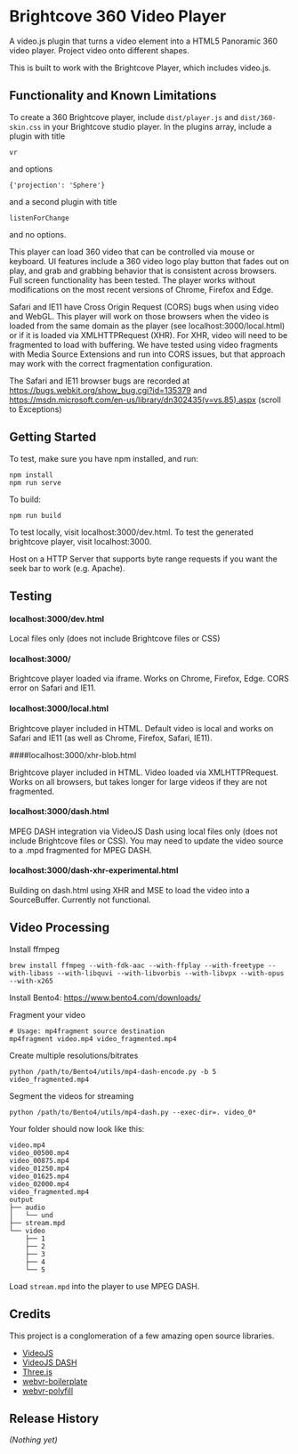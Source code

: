 
# Brightcove 360 Video Player

A video.js plugin that turns a video element into a HTML5 Panoramic 360 video player. Project video onto different shapes.

This is built to work with the Brightcove Player, which includes video.js.

## Functionality and Known Limitations

To create a 360 Brightcove player, include `dist/player.js` and `dist/360-skin.css` in your Brightcove studio player. In the plugins array, include a plugin with title

```
vr
```

and options

```
{'projection': 'Sphere'}
```

and a second plugin with title

```
listenForChange
```

and no options.

This player can load 360 video that can be controlled via mouse or keyboard. UI features include a 360 video logo play button that fades out on play, and grab and grabbing behavior that is consistent across browsers. Full screen functionality has been tested. The player works without modifications on the most recent versions of Chrome, Firefox and Edge.

Safari and IE11 have Cross Origin Request (CORS) bugs when using video and WebGL. This player will work on those browsers when the video is loaded from the same domain as the player (see localhost:3000/local.html) or if it is loaded via XMLHTTPRequest (XHR). For XHR, video will need to be fragmented to load with buffering. We have tested using video fragments with Media Source Extensions and run into CORS issues, but that approach may work with the correct fragmentation configuration.

The Safari and IE11 browser bugs are recorded at https://bugs.webkit.org/show_bug.cgi?id=135379 and https://msdn.microsoft.com/en-us/library/dn302435(v=vs.85).aspx (scroll to Exceptions)

## Getting Started

To test, make sure you have npm installed, and run:

```
npm install
npm run serve
```

To build:
```
npm run build
```

To test locally, visit localhost:3000/dev.html. To test the generated brightcove player, visit localhost:3000.

Host on a HTTP Server that supports byte range requests if you want the seek bar to work (e.g. Apache).

## Testing

#### localhost:3000/dev.html

Local files only (does not include Brightcove files or CSS)

#### localhost:3000/

Brightcove player loaded via iframe. Works on Chrome, Firefox, Edge. CORS error on Safari and IE11.

#### localhost:3000/local.html

Brightcove player included in HTML. Default video is local and works on Safari and IE11 (as well as Chrome, Firefox, Safari, IE11).

####localhost:3000/xhr-blob.html

Brightcove player included in HTML. Video loaded via XMLHTTPRequest. Works on all browsers, but takes longer for large videos if they are not fragmented.

#### localhost:3000/dash.html

MPEG DASH integration via VideoJS Dash using local files only (does not include Brightcove files or CSS). You may need to update the video source to a .mpd fragmented for MPEG DASH.

#### localhost:3000/dash-xhr-experimental.html

Building on dash.html using XHR and MSE to load the video into a SourceBuffer. Currently not functional.


## Video Processing
Install ffmpeg
```
brew install ffmpeg --with-fdk-aac --with-ffplay --with-freetype --with-libass --with-libquvi --with-libvorbis --with-libvpx --with-opus --with-x265
```

Install Bento4: https://www.bento4.com/downloads/

Fragment your video
```
# Usage: mp4fragment source destination
mp4fragment video.mp4 video_fragmented.mp4
```

Create multiple resolutions/bitrates
```
python /path/to/Bento4/utils/mp4-dash-encode.py -b 5 video_fragmented.mp4
```

Segment the videos for streaming
```
python /path/to/Bento4/utils/mp4-dash.py --exec-dir=. video_0*
```

Your folder should now look like this:
```
video.mp4
video_00500.mp4
video_00875.mp4
video_01250.mp4
video_01625.mp4
video_02000.mp4
video_fragmented.mp4
output
├── audio
│   └── und
├── stream.mpd
└── video
    ├── 1
    ├── 2
    ├── 3
    ├── 4
    └── 5
```

Load `stream.mpd` into the player to use MPEG DASH.

## Credits ##

This project is a conglomeration of a few amazing open source libraries.

* [VideoJS](http://www.videojs.com)
* [VideoJS DASH](https://github.com/videojs/videojs-contrib-dash)
* [Three.js](http://threejs.org)
* [webvr-boilerplate](https://github.com/borismus/webvr-boilerplate)
* [webvr-polyfill](https://github.com/borismus/webvr-polyfill)


## Release History
_(Nothing yet)_
